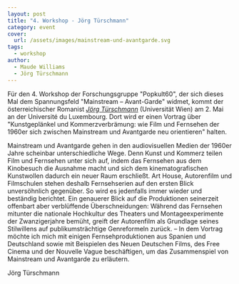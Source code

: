```yaml
---
layout: post
title: "4. Workshop - Jörg Türschmann"
category: event
cover:
  url: /assets/images/mainstream-und-avantgarde.svg
tags:
  - workshop
author:
  - Maude Williams
  - Jörg Türschmann
---
```

Für den 4. Workshop der Forschungsgruppe "Popkult60", der sich dieses Mal dem Spannungsfeld "Mainstream – Avant-Garde" widmet, kommt der österreichischer Romanist [*Jörg Türschmann*](https://homepage.univie.ac.at/joerg.tuerschmann/php/wordpress/) (Universität Wien) am 2. Mai an der Université du Luxembourg. Dort wird er einen Vortrag über "Kunstgeplänkel und Kommerzverbrämung: wie Film und Fernsehen der 1960er sich zwischen Mainstream und Avantgarde neu orientieren" halten.

<!-- more -->

Mainstream und Avantgarde gehen in den audiovisuellen Medien der 1960er Jahre scheinbar unterschiedliche Wege. Denn Kunst und Kommerz teilen Film und Fernsehen unter sich auf, indem das Fernsehen aus dem Kinobesuch die Ausnahme macht und sich dem kinematografischen Kunstwollen dadurch ein neuer Raum erschließt. Art House, Autorenfilm und Filmschulen stehen deshalb Fernsehserien auf den ersten Blick unversöhnlich gegenüber. So wird es jedenfalls immer wieder und beständig berichtet. Ein genauerer Blick auf die Produktionen seinerzeit offenbart aber verblüffende Überschneidungen: Während das Fernsehen mitunter die nationale Hochkultur des Theaters und Montageexperimente der Zwanzigerjahre bemüht, greift der Autorenfilm als Grundlage seines Stilwillens auf publikumsträchtige Genreformeln zurück. – In dem Vortrag möchte ich mich mit einigen Fernsehproduktionen aus Spanien und Deutschland sowie mit Beispielen des Neuen Deutschen Films, des Free Cinema und der Nouvelle Vague beschäftigen, um das Zusammenspiel von Mainstream und Avantgarde zu erläutern.

Jörg Türschmann
